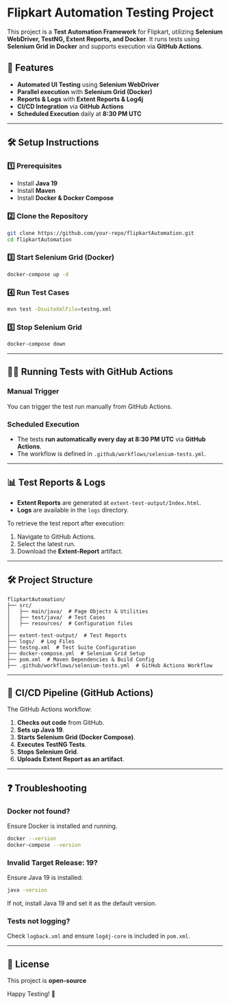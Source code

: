 # Flipkart Automation Testing Project

This project is a **Test Automation Framework** for Flipkart, utilizing **Selenium WebDriver, TestNG, Extent Reports, and Docker**. It runs tests using **Selenium Grid in Docker** and supports execution via **GitHub Actions**.

## 📌 Features
- **Automated UI Testing** using **Selenium WebDriver**
- **Parallel execution** with **Selenium Grid (Docker)**
- **Reports & Logs** with **Extent Reports & Log4j**
- **CI/CD Integration** via **GitHub Actions**
- **Scheduled Execution** daily at **8:30 PM UTC**

---

## 🛠️ Setup Instructions

### **1️⃣ Prerequisites**
- Install **Java 19**
- Install **Maven**
- Install **Docker & Docker Compose**

### **2️⃣ Clone the Repository**
```sh
git clone https://github.com/your-repo/flipkartAutomation.git
cd flipkartAutomation
```

### **3️⃣ Start Selenium Grid (Docker)**
```sh
docker-compose up -d
```

### **4️⃣ Run Test Cases**
```sh
mvn test -DsuiteXmlFile=testng.xml
```

### **5️⃣ Stop Selenium Grid**
```sh
docker-compose down
```

---

## 🏃‍♂️ Running Tests with GitHub Actions

### **Manual Trigger**
You can trigger the test run manually from GitHub Actions.

### **Scheduled Execution**
- The tests **run automatically every day at 8:30 PM UTC** via **GitHub Actions**.
- The workflow is defined in `.github/workflows/selenium-tests.yml`.

---

## 📊 Test Reports & Logs
- **Extent Reports** are generated at `extent-test-output/Index.html`.
- **Logs** are available in the `logs` directory.

To retrieve the test report after execution:
1. Navigate to GitHub Actions.
2. Select the latest run.
3. Download the **Extent-Report** artifact.

---

## 🛠️ Project Structure
```
flipkartAutomation/
├── src/
│   ├── main/java/  # Page Objects & Utilities
│   ├── test/java/  # Test Cases
│   ├── resources/  # Configuration files
│
├── extent-test-output/  # Test Reports
├── logs/  # Log Files
├── testng.xml  # Test Suite Configuration
├── docker-compose.yml  # Selenium Grid Setup
├── pom.xml  # Maven Dependencies & Build Config
├── .github/workflows/selenium-tests.yml  # GitHub Actions Workflow
```

---

## 🚀 CI/CD Pipeline (GitHub Actions)
The GitHub Actions workflow:
1. **Checks out code** from GitHub.
2. **Sets up Java 19**.
3. **Starts Selenium Grid (Docker Compose)**.
4. **Executes TestNG Tests**.
5. **Stops Selenium Grid**.
6. **Uploads Extent Report as an artifact**.

---

## ❓ Troubleshooting
### **Docker not found?**
Ensure Docker is installed and running.
```sh
docker --version
docker-compose --version
```

### **Invalid Target Release: 19?**
Ensure Java 19 is installed:
```sh
java -version
```
If not, install Java 19 and set it as the default version.

### **Tests not logging?**
Check `logback.xml` and ensure `log4j-core` is included in `pom.xml`.

---

## 📜 License
This project is **open-source**

Happy Testing! 🚀

